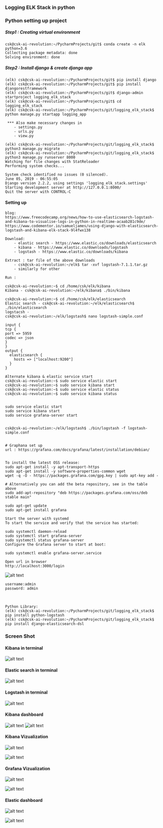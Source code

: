 ### Logging ELK Stack in python


### Python setting up project
    
##### Step1 : Creating virtual environment
    csk@csk-ai-revolution:~/PycharmProjects/git$ conda create -n elk python=3.6
    Collecting package metadata: done
    Solving environment: done
##### Step2 : Install django & create django app
    (elk) csk@csk-ai-revolution:~/PycharmProjects/git$ pip install django
    (elk) csk@csk-ai-revolution:~/PycharmProjects/git$ pip install djangorestframework
    (elk) csk@csk-ai-revolution:~/PycharmProjects/git$ django-admin startproject logging_elk_stack
    (elk) csk@csk-ai-revolution:~/PycharmProjects/git$ cd logging_elk_stack
    (elk) csk@csk-ai-revolution:~/PycharmProjects/git/logging_elk_stack$ python manage.py startapp logging_app
     
     *** Also make necessary changes in 
        - settings.py
        - urls.py
        - view.py
    
    (elk) csk@csk-ai-revolution:~/PycharmProjects/git/logging_elk_stack$ python3 manage.py migrate
    (elk) csk@csk-ai-revolution:~/PycharmProjects/git/logging_elk_stack$ python3 manage.py runserver 8000
    Watching for file changes with StatReloader
    Performing system checks...
    
    System check identified no issues (0 silenced).
    June 05, 2019 - 06:55:05
    Django version 2.2.2, using settings 'logging_elk_stack.settings'
    Starting development server at http://127.0.0.1:8000/
    Quit the server with CONTROL-C
    
#### Setting up
    blog:
    https://www.freecodecamp.org/news/how-to-use-elasticsearch-logstash-and-kibana-to-visualise-logs-in-python-in-realtime-acaab281c9de/
    https://www.codementor.io/samueljames/using-django-with-elasticsearch-logstash-and-kibana-elk-stack-9l4fwx138
 
    Download:
        - elastic search - https://www.elastic.co/downloads/elasticsearch
        - kibana - https://www.elastic.co/downloads/logstash
        - logstash - https://www.elastic.co/downloads/kibana
        
    Extract : tar file of the above downloads
        - csk@csk-ai-revolution:~/elk$ tar -xvf logstash-7.1.1.tar.gz
        - similarly for other 
    
    Run :
    
    csk@csk-ai-revolution:~$ cd /home/csk/elk/kibana
    Kibana - csk@csk-ai-revolution:~/elk/kibana$ ./bin/kibana
    
    csk@csk-ai-revolution:~$ cd /home/csk/elk/elasticsearch
    Elastic search - csk@csk-ai-revolution:~/elk/elasticsearch$ ./bin/elasticsearch 
    logstacsh - 
    csk@csk-ai-revolution:~/elk/logstash$ nano logstash-simple.conf
    
    input {
    tcp {
    port => 5959
    codec => json
    }
    }
    output {
      elasticsearch {
        hosts => ["localhost:9200"]
      }
    }
    
    Alternate kibana & elastic service start
    csk@csk-ai-revolution:~$ sudo service elastic start
    csk@csk-ai-revolution:~$ sudo service kibana start
    csk@csk-ai-revolution:~$ sudo service elastic status
    csk@csk-ai-revolution:~$ sudo service kibana status
    
    
    sudo service elastic start
    sudo service kibana start
    sudo service grafana-server start
    
    
    csk@csk-ai-revolution:~/elk/logstash$ ./bin/logstash -f logstash-simple.conf
    
    
    # Graphana set up
    url : https://grafana.com/docs/grafana/latest/installation/debian/
    
    
    To install the latest OSS release:
    sudo apt-get install -y apt-transport-https
    sudo apt-get install -y software-properties-common wget
    wget -q -O - https://packages.grafana.com/gpg.key | sudo apt-key add -
    
    # Alternatively you can add the beta repository, see in the table above
    sudo add-apt-repository "deb https://packages.grafana.com/oss/deb stable main"
    
    sudo apt-get update
    sudo apt-get install grafana
    
    Start the server with systemd
    To start the service and verify that the service has started:
    
    sudo systemctl daemon-reload
    sudo systemctl start grafana-server
    sudo systemctl status grafana-server
    Configure the Grafana server to start at boot:
    
    sudo systemctl enable grafana-server.service
    
    Open url in browser
    http://localhost:3000/login
    
   ![alt text](images/grafana_login.png)
        
    username:admin
    password: admin
<br>
    
    Python Library:
    (elk) csk@csk-ai-revolution:~/PycharmProjects/git/logging_elk_stack$ pip install python-logstash
    (elk) csk@csk-ai-revolution:~/PycharmProjects/git/logging_elk_stack$ pip install django-elasticsearch-dsl
   


    

### Screen Shot

#### Kibana in terminal
![alt text](images/kibana_terminal.png)
#### Elastic search in terminal
![alt text](images/elastic_terminal.png)
#### Logstash in terminal
![alt text](images/logstash_terminal.png)


#### Kibana dashboard
![alt text](images/kibana_ui.png)
![alt text](images/kibana_dash.png)

#### Kibana Vizualization
![alt text](images/dashboard.png)

![alt text](images/geo_loc.png)

#### Grafana Vizualization
![alt text](images/grafana_elastic_settings.png)

![alt text](images/grafana_dashboard.png)

#### Elastic dashboard
![alt text](images/elasticsearch_dash.png)

![alt text](images/elastic_search_indices.png)

